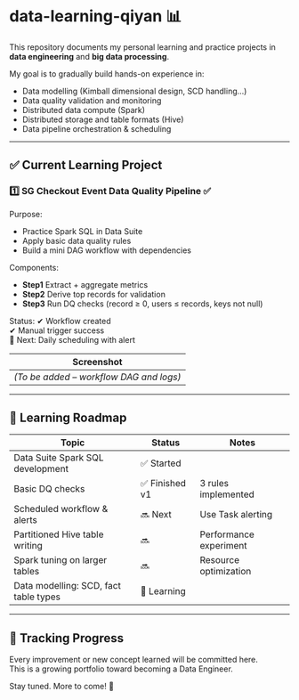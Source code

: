 # data-learning-qiyan 📊

 
This repository documents my personal learning and practice projects in **data engineering** and **big data processing**.

My goal is to gradually build hands-on experience in:
- Data modelling (Kimball dimensional design, SCD handling…)
- Data quality validation and monitoring
- Distributed data compute (Spark)
- Distributed storage and table formats (Hive)
- Data pipeline orchestration & scheduling

---

## ✅ Current Learning Project

### 1️⃣ SG Checkout Event Data Quality Pipeline ✅
Purpose:
- Practice Spark SQL in Data Suite
- Apply basic data quality rules
- Build a mini DAG workflow with dependencies

Components:
- **Step1** Extract + aggregate metrics  
- **Step2** Derive top records for validation  
- **Step3** Run DQ checks (record ≥ 0, users ≤ records, keys not null)

Status:
✔ Workflow created  
✔ Manual trigger success  
🚧 Next: Daily scheduling with alert

| Screenshot |
|-----------|
| *(To be added – workflow DAG and logs)* |

---

## 🎯 Learning Roadmap

| Topic | Status | Notes |
|------|--------|------|
| Data Suite Spark SQL development | ✅ Started | |
| Basic DQ checks | ✅ Finished v1 | 3 rules implemented |
| Scheduled workflow & alerts | 🔜 Next | Use Task alerting |
| Partitioned Hive table writing | 🔜 | Performance experiment |
| Spark tuning on larger tables | 🔜 | Resource optimization |
| Data modelling: SCD, fact table types | 🧩 Learning | |

---

## 📌 Tracking Progress

Every improvement or new concept learned will be committed here.  
This is a growing portfolio toward becoming a Data Engineer.

Stay tuned. More to come! 🚀
